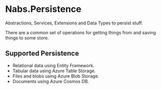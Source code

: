 # Nabs.Persistence

Abstractions, Services, Extensions and Data Types to persist stuff.

There are a common set of operations for getting things from and saving things to some store.

## Supported Persistence

- Relational data using Entity Framework.
- Tabular data using Azure Table Storage.
- Files and blobs using Azure Blob Storage.
- Documents using Azure Cosmos DB.

